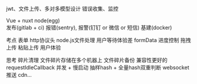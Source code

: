 jwt、文件上传、多对多模型设计
错误收集、监控

Vue + nuxt 
node(egg)  
发布(gitlab + ci)
报错(sentry), 报警(钉钉 or 微信 or 短信)
基建(docker)


考点
表单
http协议头
node.js文件处理
用户等待体验差
formData
进度控制
拖拽上传
粘贴上传
用户体验


思考
碎片清理
文件碎片存储在多个机器上
文件碎片备份
兼容性更好的requestIdleCallback
并发 + 慢启动
抽样hash + 全量hash双重判断
websocket推送
cdn...